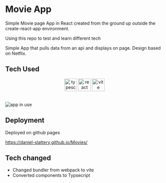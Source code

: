 # Movie App
Simple Movie page App in React created from the ground up outside the create-react-app environment.

Using this repo to test and learn different tech

Simple App that pulls data from an api and displays on page. Design based on Netflix.

## Tech Used
<div align="center">
<img alt="typescript logo" width="40px" src="https://upload.wikimedia.org/wikipedia/commons/thumb/4/4c/Typescript_logo_2020.svg/512px-Typescript_logo_2020.svg.png" />
<img alt="react native logo" width="40px" src="https://upload.wikimedia.org/wikipedia/commons/a/a7/React-icon.svg" />
<img alt="vite logo" width="40px" src="https://upload.wikimedia.org/wikipedia/commons/f/f1/Vitejs-logo.svg"/>
</div>

<br>

![app in use](src/assets/moviesApp.gif)

## Deployment
Deployed on github pages

https://daniel-slattery.github.io/Movies/
## Tech changed
- Changed bundler from webpack to vite
- Converted components to Typsecript
